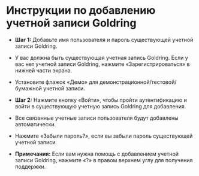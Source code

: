 # **Инструкции по добавлению учетной записи Goldring**
- **Шаг 1:** Добавьте имя пользователя и пароль существующей учетной записи Goldring. 
- У вас должна быть существующая учетная запись Goldring. Если у вас нет учетной записи Goldring, нажмите «Зарегистрироваться» в нижней части экрана.
- Установите флажок «Демо» для демонстрационной/тестовой/бумажной учетной записи.
- **Шаг 2:** Нажмите кнопку «Войти», чтобы пройти аутентификацию и войти в существующую учетную запись Goldring для добавления.
- Все связанные учетные записи пользователя будут добавлены автоматически.
- Нажмите «Забыли пароль?», если вы забыли пароль существующей учетной записи.

- **Примечания:** Если вам нужна помощь с добавлением учетной записи Goldring, нажмите «?» в правом верхнем углу для получения поддержки.
